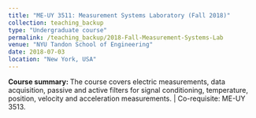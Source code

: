 ```yaml
---
title: "ME-UY 3511: Measurement Systems Laboratory (Fall 2018)"
collection: teaching_backup
type: "Undergraduate course"
permalink: /teaching_backup/2018-Fall-Measurement-Systems-Lab
venue: "NYU Tandon School of Engineering"
date: 2018-07-03
location: "New York, USA"
---
```


<b>Course summary: </b>The course covers electric measurements, data acquisition, passive and active filters for signal conditioning, temperature, position, velocity and acceleration measurements. | Co-requisite: ME-UY 3513.

<!-- Heading 1
======

Heading 2
======

Heading 3
====== -->